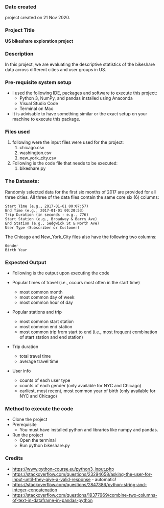 ### Date created
project created on 21 Nov 2020.

### Project Title
__US bikeshare exploration project__

### Description
In this project, we are evaluating the descriptive statistics of the bikeshare data across different cities and user groups in US.

### Pre-requisite system setup
* I used the following IDE, packages and software to execute this project:
    * Python 3, NumPy, and pandas installed using Anaconda
    * Visual Studio Code
    * Terminal on Mac
* It is advisable to have something similar or  the exact setup on your machine to execute this package. 

### Files used
1. following were the input files were used for the project:
    1. chicago.csv
    2. washington.csv
    3. new_york_city.csv
1. Following is the code file that needs to be executed: 
    1. bikeshare.py

### The Datasets:
Randomly selected data for the first six months of 2017 are provided for all three cities. All three of the data files contain the same core six (6) columns:

    Start Time (e.g., 2017-01-01 00:07:57)
    End Time (e.g., 2017-01-01 00:20:53)
    Trip Duration (in seconds - e.g., 776)
    Start Station (e.g., Broadway & Barry Ave)
    End Station (e.g., Sedgwick St & North Ave)
    User Type (Subscriber or Customer)

The Chicago and New_York_City files also have the following two columns:

    Gender
    Birth Year

### Expected Output
* Following is the output upon executing the code

* Popular times of travel (i.e., occurs most often in the start time)
    * most common month
    * most common day of week
    * most common hour of day
* Popular stations and trip
    * most common start station
    * most common end station
    * most common trip from start to end (i.e., most frequent combination of start station and end station)
* Trip duration
    * total travel time
    * average travel time
* User info
    * counts of each user type
    * counts of each gender (only available for NYC and Chicago)
    * earliest, most recent, most common year of birth (only available for NYC and Chicago)


### Method to execute the code
* Clone the project
* Prerequisite
    * You must have installed python and libraries like numpy and pandas.
* Run the project
    * Open the terminal
    * Run python bikeshare.py

### Credits
* https://www.python-course.eu/python3_input.php
* https://stackoverflow.com/questions/23294658/asking-the-user-for-input-until-they-give-a-valid-response - automatic!
* https://stackoverflow.com/questions/2847386/python-string-and-integer-concatenation
* https://stackoverflow.com/questions/19377969/combine-two-columns-of-text-in-dataframe-in-pandas-python